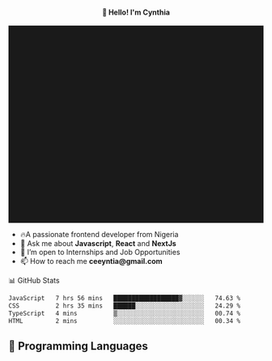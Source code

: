 <h4 align="center">👋 Hello! I'm Cynthia</h4>

<hr style="height:10%; margin-left:0; margin-right:0;" />

<div align="left">
  <ul>
  <li>🔥A passionate frontend developer from Nigeria</li>
  <li>💬 Ask me about <strong>Javascript</strong>, <strong>React</strong> and <strong> NextJs</strong></li>
  <li>👯 I’m open to Internships and Job Opportunities</li>
  <li>📫 How to reach me <strong>ceeyntia@gmail.com</strong></li>
</ul>
</div
  
## 📊 GitHub Stats

<!--START_SECTION:waka-->

```txt
JavaScript   7 hrs 56 mins   ██████████████████▓░░░░░░   74.63 %
CSS          2 hrs 35 mins   ██████░░░░░░░░░░░░░░░░░░░   24.29 %
TypeScript   4 mins          ▒░░░░░░░░░░░░░░░░░░░░░░░░   00.74 %
HTML         2 mins          ░░░░░░░░░░░░░░░░░░░░░░░░░   00.34 %
```

<!--END_SECTION:waka-->

## 💬 Programming Languages

<!--START_SECTION:languages-->
<!--END_SECTION:languages-->
